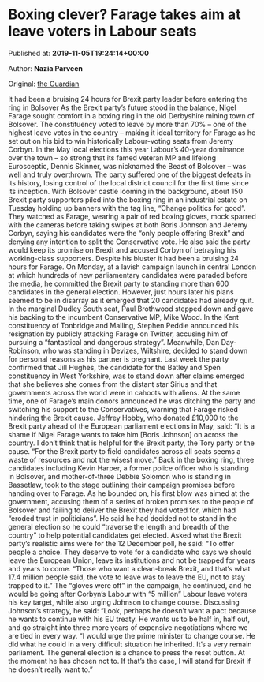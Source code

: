 
# Boxing clever? Farage takes aim at leave voters in Labour seats

Published at: **2019-11-05T19:24:14+00:00**

Author: **Nazia Parveen**

Original: [the Guardian](https://www.theguardian.com/politics/2019/nov/05/boxing-clever-nigel-farage-takes-aim-at-leave-voters-in-labour-seats)

It had been a bruising 24 hours for Brexit party leader before entering the ring in Bolsover
As the Brexit party’s future stood in the balance, Nigel Farage sought comfort in a boxing ring in the old Derbyshire mining town of Bolsover.
The constituency voted to leave by more than 70% – one of the highest leave votes in the country – making it ideal territory for Farage as he set out on his bid to win historically Labour-voting seats from Jeremy Corbyn.
In the May local elections this year Labour’s 40-year dominance over the town – so strong that its famed veteran MP and lifelong Eurosceptic, Dennis Skinner, was nicknamed the Beast of Bolsover – was well and truly overthrown. The party suffered one of the biggest defeats in its history, losing control of the local district council for the first time since its inception.
With Bolsover castle looming in the background, about 150 Brexit party supporters piled into the boxing ring in an industrial estate on Tuesday holding up banners with the tag line, “Change politics for good”.
They watched as Farage, wearing a pair of red boxing gloves, mock sparred with the cameras before taking swipes at both Boris Johnson and Jeremy Corbyn, saying his candidates were the “only people offering Brexit” and denying any intention to split the Conservative vote. He also said the party would keep its promise on Brexit and accused Corbyn of betraying his working-class supporters.
Despite his bluster it had been a bruising 24 hours for Farage. On Monday, at a lavish campaign launch in central London at which hundreds of new parliamentary candidates were paraded before the media, he committed the Brexit party to standing more than 600 candidates in the general election.
However, just hours later his plans seemed to be in disarray as it emerged that 20 candidates had already quit. In the marginal Dudley South seat, Paul Brothwood stepped down and gave his backing to the incumbent Conservative MP, Mike Wood. In the Kent constituency of Tonbridge and Malling, Stephen Peddie announced his resignation by publicly attacking Farage on Twitter, accusing him of pursuing a “fantastical and dangerous strategy”. Meanwhile, Dan Day-Robinson, who was standing in Devizes, Wiltshire, decided to stand down for personal reasons as his partner is pregnant.
Last week the party confirmed that Jill Hughes, the candidate for the Batley and Spen constituency in West Yorkshire, was to stand down after claims emerged that she believes she comes from the distant star Sirius and that governments across the world were in cahoots with aliens.
At the same time, one of Farage’s main donors announced he was ditching the party and switching his support to the Conservatives, warning that Farage risked hindering the Brexit cause.
Jeffrey Hobby, who donated £10,000 to the Brexit party ahead of the European parliament elections in May, said: “It is a shame if Nigel Farage wants to take him [Boris Johnson] on across the country. I don’t think that is helpful for the Brexit party, the Tory party or the cause.
“For the Brexit party to field candidates across all seats seems a waste of resources and not the wisest move.”
Back in the boxing ring, three candidates including Kevin Harper, a former police officer who is standing in Bolsover, and mother-of-three Debbie Solomon who is standing in Bassetlaw, took to the stage outlining their campaign promises before handing over to Farage.
As he bounded on, his first blow was aimed at the government, accusing them of a series of broken promises to the people of Bolsover and failing to deliver the Brexit they had voted for, which had “eroded trust in politicians”.
He said he had decided not to stand in the general election so he could “traverse the length and breadth of the country” to help potential candidates get elected.
Asked what the Brexit party’s realistic aims were for the 12 December poll, he said: “To offer people a choice. They deserve to vote for a candidate who says we should leave the European Union, leave its institutions and not be trapped for years and years to come.
“Those who want a clean-break Brexit, and that’s what 17.4 million people said, the vote to leave was to leave the EU, not to stay trapped to it.”
The “gloves were off” in the campaign, he continued, and he would be going after Corbyn’s Labour with “5 million” Labour leave voters his key target, while also urging Johnson to change course.
Discussing Johnson’s strategy, he said: “Look, perhaps he doesn’t want a pact because he wants to continue with his EU treaty. He wants us to be half in, half out, and go straight into three more years of expensive negotiations where we are tied in every way.
“I would urge the prime minister to change course. He did what he could in a very difficult situation he inherited. It’s a very remain parliament. The general election is a chance to press the reset button. At the moment he has chosen not to. If that’s the case, I will stand for Brexit if he doesn’t really want to.”
